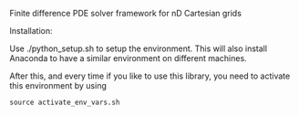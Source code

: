 
Finite difference PDE solver framework for nD Cartesian grids

Installation:


Use
	./python_setup.sh
to setup the environment. This will also install Anaconda to have a similar environment on different machines.


After this, and every time if you like to use this library, you need to activate this environment by using

	source activate_env_vars.sh


